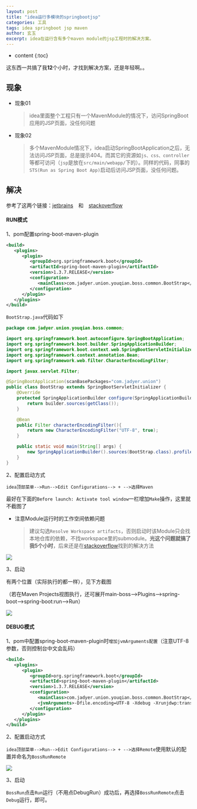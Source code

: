 ```yaml
---
layout: post
title: "idea运行多模块的springbootjsp"
categories: 工具
tags: idea springboot jsp maven
author: 玄玉
excerpt: idea在运行含有多个maven module的jsp工程时的解决方案。
---
```


* content
{:toc}


这东西一共搞了我**12**个小时，才找到解决方案，还是年轻啊。。


## 现象

* 现象01

    > idea里面整个工程只有一个MavenModule的情况下，访问SpringBoot应用的JSP页面，没任何问题

* 现象02

    > 多个MavenModule情况下，idea启动SpringBootApplication之后，无法访问JSP页面，总是提示404。而其它的资源如`js、css、controller`等都可访问（`jsp`是放在`src/main/webapp/`下的）。同样的代码，同事的`STS(Run as Spring Boot App)`启动后访问JSP页面，没任何问题。

## 解决

参考了这两个链接：[jetbrains](https://youtrack.jetbrains.com/issue/IDEA-142078)　和　[stackoverflow](http://stackoverflow.com/questions/25119604/spring-boot-application-deployed-in-sts-works-fine-but-not-in-intellij-idea)

#### RUN模式

1、pom配置spring-boot-maven-plugin

```xml
<build>
   <plugins>
      <plugin>
         <groupId>org.springframework.boot</groupId>
         <artifactId>spring-boot-maven-plugin</artifactId>
         <version>1.3.7.RELEASE</version>
         <configuration>
            <mainClass>com.jadyer.union.youqian.boss.common.BootStrap</mainClass>
         </configuration>
      </plugin>
   </plugins>
</build>
```

`BootStrap.java`代码如下

```java
package com.jadyer.union.youqian.boss.common;

import org.springframework.boot.autoconfigure.SpringBootApplication;
import org.springframework.boot.builder.SpringApplicationBuilder;
import org.springframework.boot.context.web.SpringBootServletInitializer;
import org.springframework.context.annotation.Bean;
import org.springframework.web.filter.CharacterEncodingFilter;

import javax.servlet.Filter;

@SpringBootApplication(scanBasePackages="com.jadyer.union")
public class BootStrap extends SpringBootServletInitializer {
    @Override
    protected SpringApplicationBuilder configure(SpringApplicationBuilder builder) {
        return builder.sources(getClass());
    }

    @Bean
    public Filter characterEncodingFilter(){
        return new CharacterEncodingFilter("UTF-8", true);
    }

    public static void main(String[] args) {
        new SpringApplicationBuilder().sources(BootStrap.class).profiles("local").run(args);
    }
}
```

2、配置启动方式

`idea顶部菜单-->Run-->Edit Configurations--> + -->选择Maven`

最好在下面的`Before launch: Activate tool window`一栏增加`Make`操作，这里就不截图了

* 注意Module运行时的工作空间依赖问题

    > 建议勾选`Resolve Workspace artifacts`，否则启动时该Module只会找本地仓库的依赖，不找workspace里的submodule。**光这个问题就搞了我5个小时**，后来还是在[stackoverflow](http://stackoverflow.com/questions/35567002/spring-boot-multi-module-reload-sub-modules-without-running-maven-install)找到的解决方法

![](/img/2016-07-29/boss-config.png)

3、启动

有两个位置（实际执行的都一样），见下方截图

（若在Maven Projects视图执行，还可展开main-boss-->Plugins-->spring-boot-->spring-boot:run-->Run）

![](/img/2016-07-29/boss-run.png)

#### DEBUG模式

1、pom中配置spring-boot-maven-plugin时`增加jvmArguments配置`（注意UTF-8参数，否则控制台中文会乱码）

```xml
<build>
   <plugins>
      <plugin>
         <groupId>org.springframework.boot</groupId>
         <artifactId>spring-boot-maven-plugin</artifactId>
         <version>1.3.7.RELEASE</version>
         <configuration>
            <mainClass>com.jadyer.union.youqian.boss.common.BootStrap</mainClass>
            <jvmArguments>-Dfile.encoding=UTF-8 -Xdebug -Xrunjdwp:transport=dt_socket,server=y,suspend=n,address=5005</jvmArguments>
         </configuration>
      </plugin>
   </plugins>
</build>
```

2、配置启动方式

`idea顶部菜单-->Run-->Edit Configurations--> + -->选择Remote`使用默认的配置并命名为`BossRunRemote`

![](/img/2016-07-29/boss-debug.png)

3、启动

`BossRun`点击`Run`运行（不用点DebugRun）成功后，再选择`BossRunRemote`点击`Debug`运行，即可。